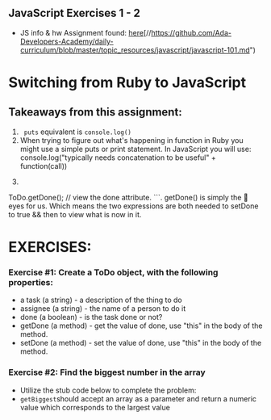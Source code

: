 ## JavaScript Exercises 1 - 2

- JS info & hw Assignment found: [here]("https://github.com/Ada-Developers-Academy/daily-curriculum/blob/master/topic_resources/javascript/javascript-101.md)[//https://github.com/Ada-Developers-Academy/daily-curriculum/blob/master/topic_resources/javascript/javascript-101.md")  

# Switching from Ruby to JavaScript
## Takeaways from this assignment:
 1. ``` puts``` equivalent is ```console.log()```
 2. When trying to figure out what's happening in function in Ruby you might use a simple puts or print statement. In JavaScript you will use: console.log("typically needs concatenation to be useful" + function(call))
 3. ```ToDo.setDone(); // complete task.
ToDo.getDone(); // view the done attribute. ```. getDone() is simply the 👀 eyes for us. Which means the two expressions are both needed to setDone to true && then to view what is now in it.


# EXERCISES:

### Exercise #1: Create a ToDo object, with the following properties:

- a task (a string) - a description of the thing to do
- assignee (a string) - the name of a person to do it
- done (a boolean) - is the task done or not?
- getDone (a method) - get the value of done, use "this" in the body of the method.
- setDone (a method) - set the value of done, use "this" in the body of the method.

### Exercise #2: Find the biggest number in the array

- Utilize the stub code below to complete the problem:
 - `getBiggest`should accept an array as a parameter and return a numeric value which corresponds to the largest value
